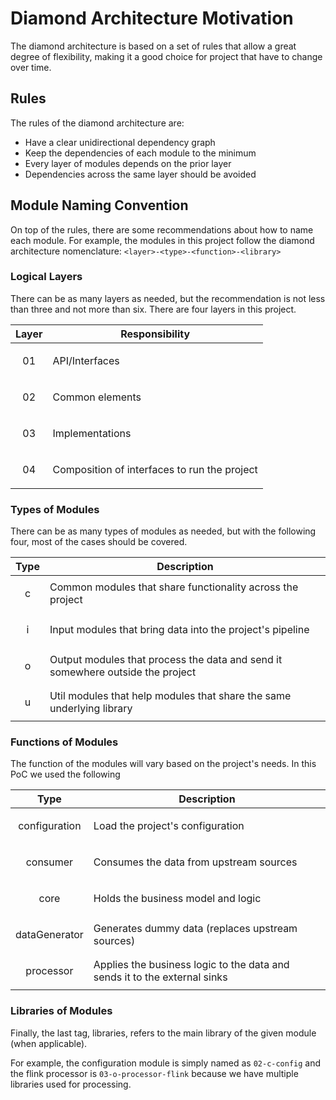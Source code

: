 <h1 id="diamond-architecture-motivation">Diamond Architecture Motivation</h1>

The diamond architecture is based on a set of rules that allow a great degree of flexibility, making it a good choice
for project that have to change over time.

<h2 id="rules">Rules</h2>

The rules of the diamond architecture are:

- Have a clear unidirectional dependency graph
- Keep the dependencies of each module to the minimum
- Every layer of modules depends on the prior layer
- Dependencies across the same layer should be avoided

<h2 id="module-naming-convention">Module Naming Convention</h2>

On top of the rules, there are some recommendations about how to name each module. For example, the modules in this 
project follow the diamond architecture nomenclature: `<layer>-<type>-<function>-<library>`

<h3 id="logical-layers">Logical Layers</h3>

There can be as many layers as needed, but the recommendation is not less than three and not more than six. There are
four layers in this project.

| Layer                                 | Responsibility                               | 
|---------------------------------------|----------------------------------------------|
| <p style="text-align: center;">01</p> | API/Interfaces                               |
| <p style="text-align: center;">02</p> | Common elements                              |
| <p style="text-align: center;">03</p> | Implementations                              |
| <p style="text-align: center;">04</p> | Composition of interfaces to run the project |

<h3 id="types-of-modules">Types of Modules</h3>

There can be as many types of modules as needed, but with the following four, most of the cases should be covered.

| Type                                 | Description                                                                    | 
|--------------------------------------|--------------------------------------------------------------------------------|
| <p style="text-align: center;">c</p> | Common modules that share functionality across the project                     |
| <p style="text-align: center;">i</p> | Input modules that bring data into the project's pipeline                      |
| <p style="text-align: center;">o</p> | Output modules that process the data and send it somewhere outside the project |
| <p style="text-align: center;">u</p> | Util modules that help modules that share the same underlying library          |

<h3 id="functions-of-modules">Functions of Modules</h3>

The function of the modules will vary based on the project's needs. In this PoC we used the following

| Type                                             | Description                                                               | 
|--------------------------------------------------|---------------------------------------------------------------------------|
| <p style="text-align: center;">configuration</p> | Load the project's configuration                                          |
| <p style="text-align: center;">consumer</p>      | Consumes the data from upstream sources                                   |
| <p style="text-align: center;">core</p>          | Holds the business model and logic                                        |
| <p style="text-align: center;">dataGenerator</p> | Generates dummy data (replaces upstream sources)                          |
| <p style="text-align: center;">processor</p>     | Applies the business logic to the data and sends it to the external sinks |

<h3 id="libraries-of-modules">Libraries of Modules</h3>

Finally, the last tag, libraries, refers to the main library of the given module (when applicable).

For example, the configuration module is simply named as `02-c-config` and the flink processor is
`03-o-processor-flink` because we have multiple libraries used for processing.
